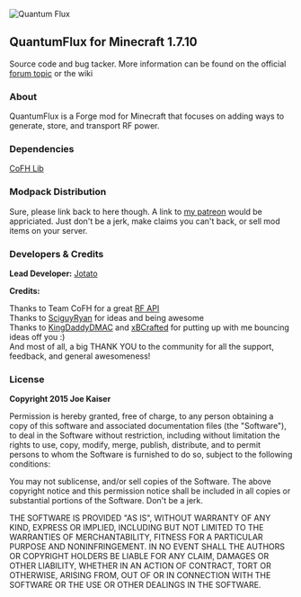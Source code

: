 ![Quantum Flux](http://i1279.photobucket.com/albums/y523/textcraft/Mar%202015%20-%202/27efdf2189a781166df005609372657b85d629afda39a3ee5e6b4b0d3255bfef95601890afd80709da39a3ee5e6b4b0d3255bfef95601890afd80709aa6988204887385d73fa_zps562b03b2.png~original)


## QuantumFlux for Minecraft 1.7.10

Source code and bug tacker.  More information can be found on the official [forum topic](bitly.com/19gUP8j) or the wiki

### About

QuantumFlux is a Forge mod for Minecraft that focuses on adding ways to generate, store, and transport RF power.

### Dependencies
[CoFH Lib](http://www.curse.com/mc-mods/minecraft/220333-cofhlib)

### Modpack Distribution
Sure, please link back to here though. A link to [my patreon](http://www.patreon.com/jotato) would be appriciated. Just don't be a jerk, make claims you can't back, or sell mod items on your server.

### Developers & Credits

**Lead Developer:** [Jotato](http://twitter.com/jotato)

**Credits:**

Thanks to Team CoFH for a great [RF API](https://github.com/CoFH/RedstoneFlux-API)   
Thanks to [SciguyRyan](https://twitter.com/sciguyryan) for ideas and being awesome  
Thanks to [KingDaddyDMAC](http://www.youtube.com/user/kingdaddydmac) and [xBCrafted](http://www.youtube.com/user/xbxaxcx) for putting up with me bouncing ideas off you :)  
And most of all, a big THANK YOU to the community for all the support, feedback, and general awesomeness!


### License
**Copyright 2015 Joe Kaiser**  

Permission is hereby granted, free of charge, to any person obtaining a copy of this software and associated documentation files (the "Software"), to deal in the Software without restriction, including without limitation the rights to use, copy, modify, merge, publish, distribute, and to permit persons to whom the Software is furnished to do so, subject to the following conditions:

You may not sublicense, and/or sell copies of the Software.
The above copyright notice and this permission notice shall be included in all copies or substantial portions of the Software.
Don't be a jerk.

THE SOFTWARE IS PROVIDED "AS IS", WITHOUT WARRANTY OF ANY KIND, EXPRESS OR IMPLIED, INCLUDING BUT NOT LIMITED TO THE WARRANTIES OF MERCHANTABILITY, FITNESS FOR A PARTICULAR PURPOSE AND NONINFRINGEMENT. IN NO EVENT SHALL THE AUTHORS OR COPYRIGHT HOLDERS BE LIABLE FOR ANY CLAIM, DAMAGES OR OTHER LIABILITY, WHETHER IN AN ACTION OF CONTRACT, TORT OR OTHERWISE, ARISING FROM, OUT OF OR IN CONNECTION WITH THE SOFTWARE OR THE USE OR OTHER DEALINGS IN THE SOFTWARE.
